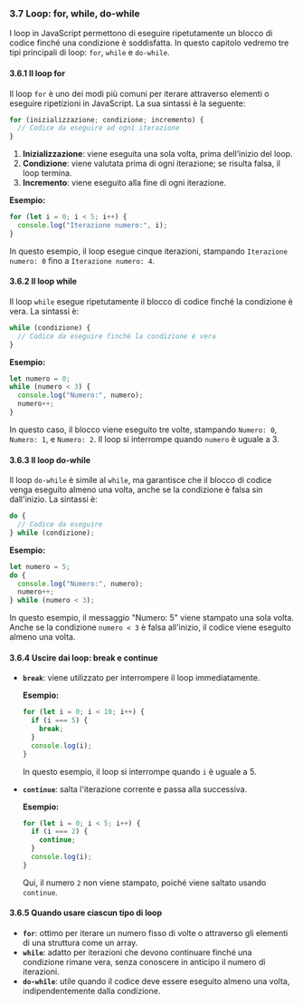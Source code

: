 ### 3.7 Loop: for, while, do-while

I loop in JavaScript permettono di eseguire ripetutamente un blocco di codice finché una condizione è soddisfatta. In questo capitolo vedremo tre tipi principali di loop: `for`, `while` e `do-while`.

#### 3.6.1 Il loop for

Il loop `for` è uno dei modi più comuni per iterare attraverso elementi o eseguire ripetizioni in JavaScript. La sua sintassi è la seguente:

```javascript
for (inizializzazione; condizione; incremento) {
  // Codice da eseguire ad ogni iterazione
}
```

1. **Inizializzazione**: viene eseguita una sola volta, prima dell’inizio del loop.
2. **Condizione**: viene valutata prima di ogni iterazione; se risulta falsa, il loop termina.
3. **Incremento**: viene eseguito alla fine di ogni iterazione.

**Esempio:**
```javascript
for (let i = 0; i < 5; i++) {
  console.log("Iterazione numero:", i);
}
```

In questo esempio, il loop esegue cinque iterazioni, stampando `Iterazione numero: 0` fino a `Iterazione numero: 4`.

#### 3.6.2 Il loop while

Il loop `while` esegue ripetutamente il blocco di codice finché la condizione è vera. La sintassi è:

```javascript
while (condizione) {
  // Codice da eseguire finché la condizione è vera
}
```

**Esempio:**
```javascript
let numero = 0;
while (numero < 3) {
  console.log("Numero:", numero);
  numero++;
}
```

In questo caso, il blocco viene eseguito tre volte, stampando `Numero: 0`, `Numero: 1`, e `Numero: 2`. Il loop si interrompe quando `numero` è uguale a 3.

#### 3.6.3 Il loop do-while

Il loop `do-while` è simile al `while`, ma garantisce che il blocco di codice venga eseguito almeno una volta, anche se la condizione è falsa sin dall'inizio. La sintassi è:

```javascript
do {
  // Codice da eseguire
} while (condizione);
```

**Esempio:**
```javascript
let numero = 5;
do {
  console.log("Numero:", numero);
  numero++;
} while (numero < 3);
```

In questo esempio, il messaggio "Numero: 5" viene stampato una sola volta. Anche se la condizione `numero < 3` è falsa all'inizio, il codice viene eseguito almeno una volta.

#### 3.6.4 Uscire dai loop: break e continue

- **`break`**: viene utilizzato per interrompere il loop immediatamente.
  
  **Esempio:**
  ```javascript
  for (let i = 0; i < 10; i++) {
    if (i === 5) {
      break;
    }
    console.log(i);
  }
  ```
  In questo esempio, il loop si interrompe quando `i` è uguale a 5.

- **`continue`**: salta l'iterazione corrente e passa alla successiva.

  **Esempio:**
  ```javascript
  for (let i = 0; i < 5; i++) {
    if (i === 2) {
      continue;
    }
    console.log(i);
  }
  ```
  Qui, il numero `2` non viene stampato, poiché viene saltato usando `continue`.

#### 3.6.5 Quando usare ciascun tipo di loop

- **`for`**: ottimo per iterare un numero fisso di volte o attraverso gli elementi di una struttura come un array.
- **`while`**: adatto per iterazioni che devono continuare finché una condizione rimane vera, senza conoscere in anticipo il numero di iterazioni.
- **`do-while`**: utile quando il codice deve essere eseguito almeno una volta, indipendentemente dalla condizione.
